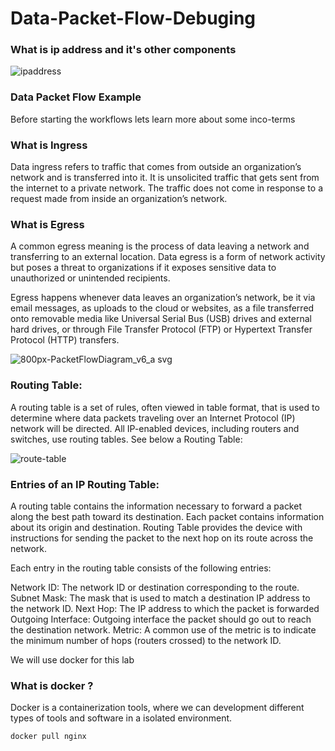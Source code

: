 # Data-Packet-Flow-Debuging


### What is ip address and it's other components 


![ipaddress](https://user-images.githubusercontent.com/60421249/152775019-f79dc90d-d795-433c-847f-6212d2a80818.png)


### Data Packet Flow Example

Before starting the workflows lets learn more about some inco-terms

### What is Ingress 

Data ingress refers to traffic that comes from outside an organization’s network and is transferred into it. It is unsolicited traffic that gets sent from the internet to a private network. The traffic does not come in response to a request made from inside an organization’s network. 

### What is Egress

A common egress meaning is the process of data leaving a network and transferring to an external location. Data egress is a form of network activity but poses a threat to organizations if it exposes sensitive data to unauthorized or unintended recipients.

Egress happens whenever data leaves an organization’s network, be it via email messages, as uploads to the cloud or websites, as a file transferred onto removable media like Universal Serial Bus (USB) drives and external hard drives, or through File Transfer Protocol (FTP) or Hypertext Transfer Protocol (HTTP) transfers.

![800px-PacketFlowDiagram_v6_a svg](https://user-images.githubusercontent.com/60421249/152416474-89dc272e-44bd-403b-9e1d-43a42ea0b5d0.png)


### Routing Table:

A routing table is a set of rules, often viewed in table format, that is used to determine where data packets traveling over an Internet Protocol (IP) network will be directed. All IP-enabled devices, including routers and switches, use routing tables. See below a Routing Table:

![route-table](https://user-images.githubusercontent.com/60421249/152777370-cde0f85c-008d-4468-a979-53be0eca5e1b.png)

 
### Entries of an IP Routing Table:
A routing table contains the information necessary to forward a packet along the best path toward its destination. Each packet contains information about its origin and destination. Routing Table provides the device with instructions for sending the packet to the next hop on its route across the network.

Each entry in the routing table consists of the following entries:

Network ID:
The network ID or destination corresponding to the route.
Subnet Mask:
The mask that is used to match a destination IP address to the network ID.
Next Hop:
The IP address to which the packet is forwarded
Outgoing Interface:
Outgoing interface the packet should go out to reach the destination network.
Metric:
A common use of the metric is to indicate the minimum number of hops (routers crossed) to the network ID.

We will use docker for this lab

### What is docker ?

Docker is a containerization tools, where we can development different types of tools and software in a isolated environment.

```
docker pull nginx

```
